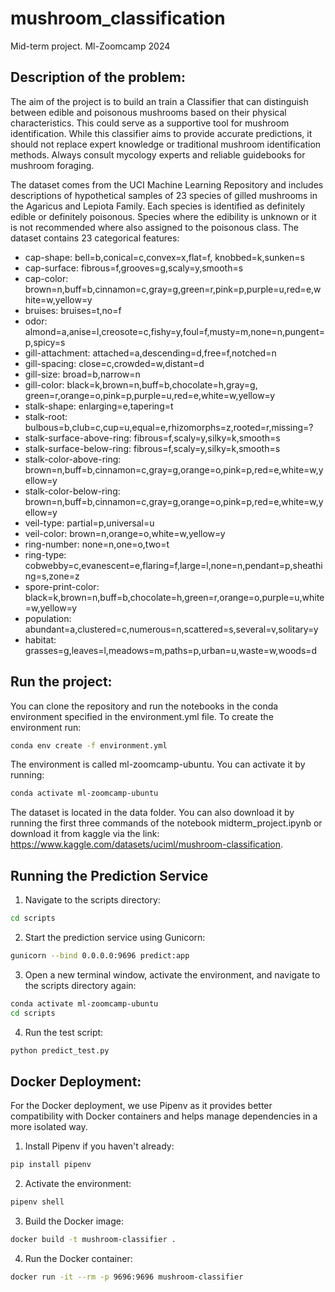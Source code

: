 # mushroom_classification
Mid-term project. Ml-Zoomcamp 2024

## Description of the problem: 

The aim of the project is to build an train a Classifier that can distinguish between edible and poisonous mushrooms based on their physical characteristics. 
This could serve as a supportive tool for mushroom identification. While this classifier aims to provide accurate predictions, it should not replace expert knowledge or traditional mushroom identification methods. Always consult mycology experts and reliable guidebooks for mushroom foraging.


The dataset comes from the UCI Machine Learning Repository and includes descriptions of hypothetical samples of 23 species of gilled mushrooms in the Agaricus and Lepiota Family. Each species is identified as definitely edible or definitely poisonous. Species where the edibility is unknown or it is not recommended where also assigned to the poisonous class. 
The dataset contains 23 categorical features:

- cap-shape: bell=b,conical=c,convex=x,flat=f, knobbed=k,sunken=s
- cap-surface: fibrous=f,grooves=g,scaly=y,smooth=s
- cap-color: brown=n,buff=b,cinnamon=c,gray=g,green=r,pink=p,purple=u,red=e,white=w,yellow=y
- bruises: bruises=t,no=f
- odor: almond=a,anise=l,creosote=c,fishy=y,foul=f,musty=m,none=n,pungent=p,spicy=s
- gill-attachment: attached=a,descending=d,free=f,notched=n
- gill-spacing: close=c,crowded=w,distant=d
- gill-size: broad=b,narrow=n
- gill-color: black=k,brown=n,buff=b,chocolate=h,gray=g, green=r,orange=o,pink=p,purple=u,red=e,white=w,yellow=y
- stalk-shape: enlarging=e,tapering=t
- stalk-root: bulbous=b,club=c,cup=u,equal=e,rhizomorphs=z,rooted=r,missing=?
- stalk-surface-above-ring: fibrous=f,scaly=y,silky=k,smooth=s
- stalk-surface-below-ring: fibrous=f,scaly=y,silky=k,smooth=s
- stalk-color-above-ring: brown=n,buff=b,cinnamon=c,gray=g,orange=o,pink=p,red=e,white=w,yellow=y
- stalk-color-below-ring: brown=n,buff=b,cinnamon=c,gray=g,orange=o,pink=p,red=e,white=w,yellow=y
- veil-type: partial=p,universal=u
- veil-color: brown=n,orange=o,white=w,yellow=y
- ring-number: none=n,one=o,two=t
- ring-type: cobwebby=c,evanescent=e,flaring=f,large=l,none=n,pendant=p,sheathing=s,zone=z
- spore-print-color: black=k,brown=n,buff=b,chocolate=h,green=r,orange=o,purple=u,white=w,yellow=y
- population: abundant=a,clustered=c,numerous=n,scattered=s,several=v,solitary=y
- habitat: grasses=g,leaves=l,meadows=m,paths=p,urban=u,waste=w,woods=d


## Run the project: 
You can clone the repository and run the notebooks in the conda environment specified in the environment.yml file. 
To create the environment run: 
```bash
conda env create -f environment.yml
```
The environment is called ml-zoomcamp-ubuntu. You can activate it by running:
```bash
conda activate ml-zoomcamp-ubuntu
``` 
The dataset is located in the data folder. You can also download it by running the first three commands of the notebook midterm_project.ipynb or download it from kaggle via the link: https://www.kaggle.com/datasets/uciml/mushroom-classification. 

## Running the Prediction Service

1. Navigate to the scripts directory:
```bash
cd scripts
```

2. Start the prediction service using Gunicorn:
```bash
gunicorn --bind 0.0.0.0:9696 predict:app
```

3. Open a new terminal window, activate the environment, and navigate to the scripts directory again:
```bash
conda activate ml-zoomcamp-ubuntu
cd scripts
```

4. Run the test script:
```bash
python predict_test.py
```

## Docker Deployment:
For the Docker deployment, we use Pipenv as it provides better compatibility with Docker containers and helps manage dependencies in a more isolated way.

1. Install Pipenv if you haven't already:
```bash
pip install pipenv
``` 
2. Activate the environment:
```bash
pipenv shell
```

3. Build the Docker image:
```bash
docker build -t mushroom-classifier .
```

4. Run the Docker container:
```bash
docker run -it --rm -p 9696:9696 mushroom-classifier
```

